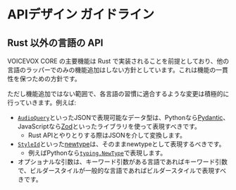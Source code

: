 # APIデザイン ガイドライン

## Rust 以外の言語の API

VOICEVOX CORE の主要機能は Rust で実装されることを前提としており、他の言語のラッパーでのみの機能追加はしない方針としています。これは機能の一貫性を保つための方針です。

ただし機能追加ではない範囲で、各言語の習慣に適合するような変更は積極的に行っていきます。例えば:

* [`AudioQuery`](https://voicevox.github.io/voicevox_core/apis/rust_api/voicevox_core/struct.AudioQuery.html)といったJSONで表現可能なデータ型は、Pythonなら[Pydantic](https://docs.pydantic.dev)、JavaScriptなら[Zod](https://zod.dev/)といったライブラリを使って表現すべきです。
    * Rust APIとやりとりする際はJSONを介して変換します。
* [`StyleId`](https://voicevox.github.io/voicevox_core/apis/rust_api/voicevox_core/struct.StyleId.html)といった[newtype](https://rust-unofficial.github.io/patterns/patterns/behavioural/newtype.html)は、そのままnewtypeとして表現するべきです。
    * 例えばPythonなら[`typing.NewType`](https://docs.python.org/ja/3/library/typing.html#newtype)で表現します。
* オプショナルな引数は、キーワード引数がある言語であればキーワード引数で、ビルダースタイルが一般的な言語であればビルダースタイルで表現すべきです。

<!-- TODO: `render`の引数について: https://github.com/VOICEVOX/voicevox_core/pull/870#discussion_r1835601477 -->

